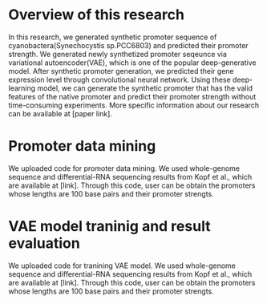 # Overview of this research

In this research, we generated synthetic promoter sequence of cyanobactera(Synechocystis sp.PCC6803) and predicted their promoter strength. We generated 
newly synthetized promoter seqeunce via variational autoencoder(VAE), which is one of the popular deep-generative model. After synthetic promoter generation, we predicted their gene expression level through convolutional neural network. Using these deep-learning model, we can generate the synthetic promoter that has the valid features of the native promoter and predict their promoter strength without time-consuming experiments. More specific information about our research can be available at [paper link].

# Promoter data mining

We uploaded code for promoter data mining. We used whole-genome sequence and differential-RNA sequencing results from Kopf et al., which are available at [link]. Through this code, user can be obtain the promoters whose lengths are 100 base pairs and their promoter strengts.  

# VAE model traninig and result evaluation

We uploaded code for tranining VAE model. We used whole-genome sequence and differential-RNA sequencing results from Kopf et al., which are available at [link]. Through this code, user can be obtain the promoters whose lengths are 100 base pairs and their promoter strengts.  

